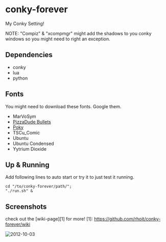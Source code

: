 # conky-forever

My Conky Setting!

NOTE: "Compiz" & "xcompmgr" might add the shadows to you conky windows so you might need to right an exception.

## Dependencies

* conky
* lua
* python

## Fonts

You might need to download these fonts. Google them.

* MarVoSym
* [PizzaDude Bullets](http://www.dafont.com/pizzadude-bullets.font)
* [Poky](https://github.com/helmuthdu/conky_colors/blob/master/fonts/conkycolors/Poky.ttf)
* TSCu_Comic
* Ubuntu
* Ubuntu Condensed
* Yytrium Dioxide


## Up & Running

Add following lines to auto start or try it to just test it running.

    cd "/to/conky-forever/path/";
    "./run.sh" &


## Screenshots

check out the [wiki-page][1] for more!
[1]: https://github.com/rhoit/conky-forever/wiki

![2012-10-03](https://lh5.googleusercontent.com/-iTxKedODpIw/UGv36LsVSlI/AAAAAAAACgA/FrpY1D9X7h8/s800/2012-10-03-141140_1280x800_scrot.png)
